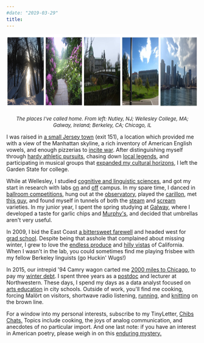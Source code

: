 ```yaml
---
#date: "2019-03-29"
title:
---
```


<img src="placesIveLivedHorizontal.jpg" width="1230" height="195">

<font size="2"><i></i></font><p align="center"><font size="2"><i>The places I've called home. From left: Nutley, NJ; Wellesley College, MA; Galway, Ireland; Berkeley, CA; Chicago, IL</i></font>

I was raised in <a href = "https://www.nutleynj.org/">a small Jersey town</a> (exit 151), a location which provided me with a view of the Manhattan skyline, a rich inventory of American English vowels, and enough pizzerias to <a href="https://www.npr.org/templates/story/story.php?storyId=4706670">incite war</a>. After distinguishing myself through <a href="https://highschoolsports.nj.com/school/nutley-nutley/girlsbowling/">hardy athletic pursuits</a>, chasing down [local legends,](https://weirdnj.com/) and participating in musical groups that <a href="https://www.cedarpoint.com/">expanded my cultural horizons</a>, I left the Garden State for college.

While at Wellesley, I studied <a href="https://www.wellesley.edu/cogsci">cognitive and linguistic sciences</a>, and got my start in research with labs <a href="https://www.wellesley.edu/cogsci/lab">on</a> and <a href="https://www.harvardlds.org/">off</a> campus. In my spare time, I danced in <a href="http://ballroom.mit.edu/">ballroom competitions</a>, hung out at the <a href = "https://www.wellesley.edu/astronomy/whitin">observatory</a>, played the <a href = "https://www.wellesley.edu/music/performanceprogram/ensembles/carillon">carillon</a>, met <a href="randyo.net">this guy</a>, and found myself in tunnels of both the <a href="https://thewellesleynews.com/2016/03/09/wellesley-legends-students-recount-the-colleges-popular-myths-and-ghost-stories/">steam</a> and <a href="https://www.wellesley.edu/about/collegehistory/traditions/marathonmonday">scream</a> varieties. In my junior year, I spent the spring studying at <a href = "http://www.nuigalway.ie/">Galway</a>, where I developed a taste for garlic chips and <a href="https://monroes.ie/">Murphy's</a>, and decided that umbrellas aren't very useful.

In 2009, I bid the East Coast <a href="https://www.dunkindonuts.com/en">a bittersweet farewell</a> and headed west for <a href="https://lx.berkeley.edu/">grad school</a>. Despite being that asshole that complained about missing winter, I grew to love the <a href="https://www.berkeleybowl.com/">endless produce</a> and <a href="https://www.alltrails.com/trail/us/california/inspiration-point-to-wildcat-peak">hilly vistas</a> of California. When I wasn't in the lab, you could sometimes find me playing frisbee with my fellow Berkeley linguists (go Huckin' Wugs!)

In 2015, our intrepid '94 Camry wagon carted me <a href="https://goo.gl/maps/HUiszm3fpGcEmuvi6">2000 miles to Chicago</a>, to pay my <a href="https://news.wttw.com/2019/01/30/dangerous-beauty-chiberia">winter debt</a>. I spent three years as a <a href="http://groups.linguistics.northwestern.edu/soundlab/v2/#!/">postdoc</a> and lecturer at Northwestern. These days, I spend my days as a data analyst focused on <a href="https://www.ingenuity-inc.org/">arts education</a> in city schools. Outside of work, you'll find me cooking, forcing Malört on visitors, shortwave radio listening, <a href="https://www.athlinks.com/athletes/315792270">running</a>, and <a href= "https://www.ravelry.com/people/anylit/">knitting</a> on the brown line.

For a window into my personal interests, subscribe to my TinyLetter, [Chibs Chats.](tinyletter.com/emilycibelli) Topics include cooking, the joys of analog communication, and anecdotes of no particular import. And one last note: if you have an interest in American poetry, please weigh in on this [enduring mystery.](/poem)